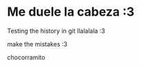 # Me duele la cabeza :3 

Testing the history in git llalalala :3



make the mistakes :3

chocorramito




